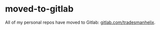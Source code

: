 # moved-to-gitlab
All of my personal repos have moved to Gitlab: [gitlab.com/tradesmanhelix](https://gitlab.com/tradesmanhelix).
